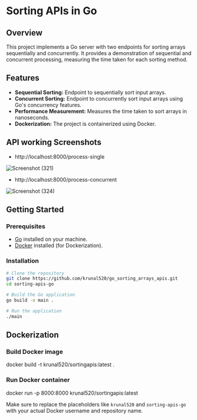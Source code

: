 # Sorting APIs in Go

## Overview
This project implements a Go server with two endpoints for sorting arrays sequentially and concurrently. It provides a demonstration of sequential and concurrent processing, measuring the time taken for each sorting method.

## Features
- **Sequential Sorting:** Endpoint to sequentially sort input arrays.
- **Concurrent Sorting:** Endpoint to concurrently sort input arrays using Go's concurrency features.
- **Performance Measurement:** Measures the time taken to sort arrays in nanoseconds.
- **Dockerization:** The project is containerized using Docker.

## API working Screenshots

- http://localhost:8000/process-single
  
![Screenshot (321)](https://github.com/krunal520/go_sorting_arrays_apis/assets/82266514/926902be-7591-4a82-968e-217939c8e4aa)

- http://localhost:8000/process-concurrent
  
![Screenshot (324)](https://github.com/krunal520/go_sorting_arrays_apis/assets/82266514/cf1c012c-4771-4461-936a-d2aa9ccab44b)


## Getting Started
### Prerequisites
- [Go](https://golang.org/dl/) installed on your machine.
- [Docker](https://docs.docker.com/get-docker/) installed (for Dockerization).

### Installation
```bash
# Clone the repository
git clone https://github.com/krunal520/go_sorting_arrays_apis.git
cd sorting-apis-go

# Build the Go application
go build -o main .

# Run the application
./main
```
## Dockerization
### Build Docker image
docker build -t krunal520/sortingapis:latest .

### Run Docker container
docker run -p 8000:8000 krunal520/sortingapis:latest


Make sure to replace the placeholders like `krunal520` and `sorting-apis-go` with your actual Docker username and repository name.

